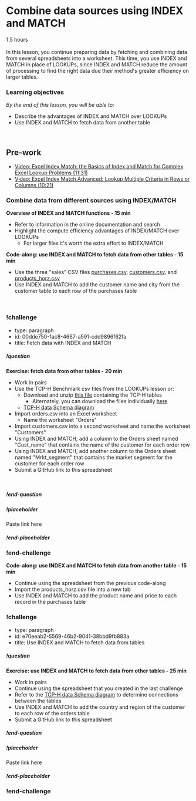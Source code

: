 # Combine data sources using INDEX and MATCH

1.5 hours
<br><br>
In this lesson, you continue preparing data by fetching and combining data from several spreadsheets into a worksheet. This time, you use INDEX and MATCH in place of LOOKUPs, since INDEX and MATCH reduce the amount of processing to find the right data due their method's greater efficiency on larger tables.

### Learning objectives
*By the end of this lesson, you will be able to:*
* Describe the advantages of INDEX and MATCH over LOOKUPs
* Use INDEX and MATCH to fetch data from another table
<br>

## Pre-work
* [Video: Excel Index Match: the Basics of Index and Match for Complex Excel Lookup Problems (11:31)](https://www.youtube.com/watch?v=F264FpBDX28)
* [Video: Excel Index Match Advanced: Lookup Multiple Criteria in Rows or Columns (10:21)](https://www.youtube.com/watch?v=ontXHp9cwOQ)

### Combine data from different sources using INDEX/MATCH
**Overview of INDEX and MATCH functions - 15 min**
* Refer to information in the online documentation and search
* Highlight the compute efficiency advantages of INDEX/MATCH over LOOKUPs
  * For larger files it's worth the extra effort to INDEX/MATCH

**Code-along: use INDEX and MATCH to fetch data from other tables - 15 min**
* Use the three "sales" CSV files [purchases.csv](https://drive.google.com/file/d/1Nxvo7RzIfWELSglbDKOb1eVASXBvKgEW/view?usp=sharing), [customers.csv](https://drive.google.com/file/d/1_69gMSjnx7owplIVzKu1SGdNLdNmXGez/view?usp=sharing), and [products_horz.csv](https://drive.google.com/file/d/1Hj1LauM6mS9qM-cbIydTgXs_Acu-iney/view?usp=sharing)
* Use INDEX and MATCH to add the customer name and city from the customer table to each row of the purchases table
<br>

### !challenge

* type: paragraph
* id: 00dde750-1ac8-4667-a591-cdd9896f62fa
* title: Fetch data with INDEX and MATCH

##### !question
**Exercise: fetch data from other tables - 20 min**
* Work in pairs
* Use the TCP-H Benchmark csv files from the LOOKUPs lesson or:
  * Download and unzip [this file](https://drive.google.com/file/d/1rvKe9g7IU7MXVYQMKTy9ulYY-J60-an3/view?usp=sharing) containing the TCP-H tables
    * Alternately, you can download the files individually [here](https://drive.google.com/drive/folders/1dwWXz3uoB_JVc0lcJXaDDU6nyt9v5aEl?usp=sharing)
  * [TCP-H data Schema diagram](https://drive.google.com/file/d/150VWoQ2ZmqrOr2VZsA-EMtX9VJWDiXDI/view?usp=sharing)
* Import orders.csv into an Excel worksheet
  * Name the worksheet "Orders"
* Import customers.csv into a second worksheet and name the worksheet "Customers"
* Using INDEX and MATCH, add a column to the Orders sheet named "Cust_name" that contains the name of the customer for each order row
* Using INDEX and MATCH, add another column to the Orders sheet named "Mrkt_segment" that contains the market segment for the customer for each order row
* Submit a GitHub link to this spreadsheet
<br>

##### !end-question

##### !placeholder

Paste link here

##### !end-placeholder

### !end-challenge

**Code-along: use INDEX and MATCH to fetch data from another table - 15 min**
* Continue using the spreadsheet from the previous code-along
* Import the products_horz.csv file into a new tab
* Use INDEX and MATCH to add the product name and price to each record in the purchases table
    
### !challenge

* type: paragraph
* id: e70eeab2-5569-46b2-9041-38bbd9fb883a
* title: Use INDEX and MATCH to fetch data from tables

##### !question

**Exercise: use INDEX and MATCH to fetch data from other tables - 25 min**
* Work in pairs
* Continue using the spreadsheet that you created in the last challenge
* Refer to the [TCP-H data Schema diagram](https://drive.google.com/file/d/150VWoQ2ZmqrOr2VZsA-EMtX9VJWDiXDI/view?usp=sharing) to determine connections between the tables
* Use INDEX and MATCH to add the country and region of the customer to each row of the orders table
* Submit a GitHub link to this spreadsheet

##### !end-question

##### !placeholder

Paste link here

##### !end-placeholder

### !end-challenge

